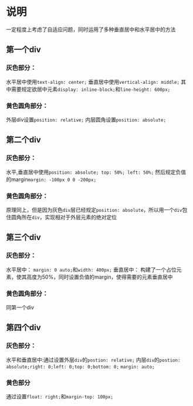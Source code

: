 # 说明
一定程度上考虑了自适应问题，同时运用了多种垂直居中和水平居中的方法

## 第一个div
### 灰色部分：
水平居中使用`text-align: center;`
垂直居中使用`vertical-align: middle;`
其中需要规定欲居中元素`display: inline-block;`和`line-height: 600px;`

### 黄色圆角部分：
外层div设置`position: relative;`
内层圆角设置`position: absolute;`

## 第二个div
### 灰色部分：
水平,垂直居中使用`position: absolute; top: 50%; left: 50%;`
然后规定负值的margin`margin: -100px 0 0 -200px;`

### 黄色圆角部分：
原理同上，但是因为灰色`div`层已经规定`position: absolute`，所以用一个`div`包住圆角所在`div`，实现相对于外层元素的绝对定位

## 第三个div
### 灰色部分： 
水平居中： `margin: 0 auto;`和`width: 400px;`
垂直居中： 构建了一个占位元素，使其高度为50%，同时设置负值的margin，使得需要的元素垂直居中

### 黄色圆角部分：
同第一个div

## 第四个div

### 灰色部分：
水平和垂直居中:通过设置外层`div`的`postion: relative;` 内层`div`的`postion: absolute;right: 0;left: 0;top: 0;bottom: 0;` `margin: auto;`

### 黄色部分
通过设置`float: right;`和`margin-top: 100px;`